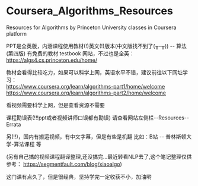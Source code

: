 # Coursera_Algorithms_Resources

Resources for Algorithms by Princeton University classes in Coursera platform

PPT是全英版，内涵课程使用教材(!)英文(!)版本(中文版找不到了(╥-╥)) -- 算法(第四版)
有免费的教材 testbook 网站，不过也是全英：  
https://algs4.cs.princeton.edu/home/

教材会看得比较吃力，如果可以科学上网，英语水平不错，建议前往以下网址学习：  
https://www.coursera.org/learn/algorithms-part1/home/welcome  
https://www.coursera.org/learn/algorithms-part2/home/welcome

看视频需要科学上网，但是查看资源不需要

课程勘误表(!!!ppt或者视频讲师口误都有勘误) 请查看网站左侧栏--Resources--Errata

另(!!)，国内有搬运视频，有中文字幕，但是有些是机翻 比如：B站 -- 普林斯顿大学-算法课程 等  

(另有自己搞的视频课程翻译整理,还没搞完...最近转看NLP去了,这个笔记整理仅供参考： https://segmentfault.com/blog/xiaoalgo)

这门课有点久了，但是很经典，坚持学完一定收获不小，加油哟
